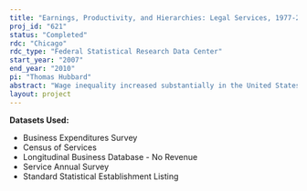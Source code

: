 ```yaml
---
title: "Earnings, Productivity, and Hierarchies: Legal Services, 1977-2007"
proj_id: "621"
status: "Completed"
rdc: "Chicago"
rdc_type: "Federal Statistical Research Data Center"
start_year: "2007"
end_year: "2010"
pi: "Thomas Hubbard"
abstract: "Wage inequality increased substantially in the United States during the past quarter century. The sources of this increase and its public policy implications have been controversial, both within academia and among policy makers. Much of the debate has surrounded whether this increase was due to technological factors, such as the diffusion of information technology, or to policy changes, such as reductions in the minimum wage (in real terms).  Economists have proposed that organizational structure affects wage inequality and can amplify the effect of technological factors, especially in contexts where production is human-capital intensive. Understanding what affects wage inequality in human-capital-intensive sectors is particularly important because these sectors occupy a high and growing share of U.S. economy and because many government policies aimed at raising wages at the low end do so by increasing these workers’ human capital. If wages are affected not just by individuals’ human capital, but the organizational structure in which individuals’ work, one can make these policies more productive by applying them in organizational contexts where they are likely to have the greatest impact on wages. This proposal examines the quality of the 2002 Census of Services data for legal services firms, compares their quality to that of previous census of Services, and produces estimates of number of lawyers that extend a series that the Census Bureau published for 20 years but failed to publish in 2002. The research also investigates how the organization of legal services—in particular, firms’ hierarchical structure—has changed over time, characterizes the distribution of wages in this industry and how it has changed over time, and analyzes relationships between changes in hierarchies and changes in the wage distribution. The latter will lead to a better understanding of wage inequality not only in legal services, but also in human-capital-intensive sectors (such as services) more broadly."
layout: project
---
```


**Datasets Used:**

  - Business Expenditures Survey 
  - Census of Services 
  - Longitudinal Business Database - No Revenue 
  - Service Annual Survey 
  - Standard Statistical Establishment Listing 

